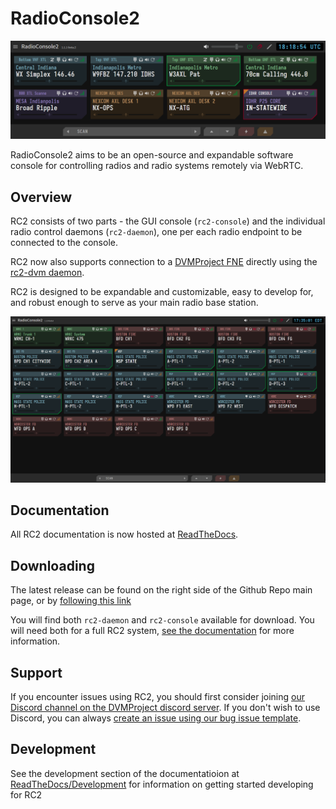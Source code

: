 # RadioConsole2
![](docs/media/screenshot-1.1.1-beta.2.png)

RadioConsole2 aims to be an open-source and expandable software console for controlling radios and radio systems remotely via WebRTC.

## Overview
RC2 consists of two parts - the GUI console (`rc2-console`) and the individual radio control daemons (`rc2-daemon`), one per each radio endpoint to be connected to the console. 

RC2 now also supports connection to a [DVMProject FNE](https://github.com/DVMProject/dvmhost) directly using the [rc2-dvm daemon](https://github.com/W3AXL/rc2-dvm).

RC2 is designed to be expandable and customizable, easy to develop for, and robust enough to serve as your main radio base station.

![](docs/media/screenshot-1.1.0-beta.1-lots.png)

## Documentation

All RC2 documentation is now hosted at [ReadTheDocs](https://rc2.readthedocs.io).

## Downloading

The latest release can be found on the right side of the Github Repo main page, or by [following this link](https://github.com/W3AXL/RadioConsole2/releases)

You will find both `rc2-daemon` and `rc2-console` available for download. You will need both for a full RC2 system, [see the documentation](https://rc2.readthedocs.io) for more information.

## Support

If you encounter issues using RC2, you should first consider joining [our Discord channel on the DVMProject discord server](https://discord.gg/Y9CF6zNtjr). If you don't wish to use
Discord, you can always [create an issue using our bug issue template](https://github.com/W3AXL/RadioConsole2/issues/new/choose).

## Development

See the development section of the documentatioion at [ReadTheDocs/Development](https://rc2.readthedocs.io/en/latest/development.html) for information on getting started developing for RC2